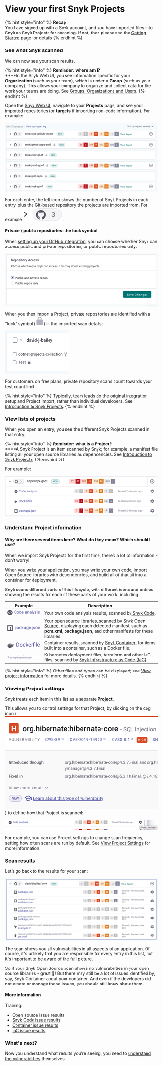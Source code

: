 # View your first Snyk Projects

{% hint style="info" %}
**Recap**\
You have signed up with a Snyk account, and you have imported files into Snyk as Snyk Projects for scanning. If not, then please see the [Getting Started](../) page for details
{% endhint %}

### See what Snyk scanned

We can now see your scan results.

{% hint style="info" %}
**Reminder: where am I?**\
\*\*\*\*In the Snyk Web UI, you see information specific for your **Organization** (such as your team), which is under a **Group** (such as your company). This allows your company to organize and collect data for the work your teams are doing. See [Groups, Organizations and Users](https://docs.snyk.io/introducing-snyk/snyks-core-concepts/groups-organizations-and-users).
{% endhint %}

Open the [Snyk Web UI](../../snyk-web-ui/), navigate to your **Projects** page, and see your imported repositories (or **targets** if importing non-code information). For example:

![](<../../.gitbook/assets/image (129).png>)

For each entry, the left icon shows the number of Snyk Projects in each entry, plus the Git-based repository the projects are imported from. For example <img src="../../.gitbook/assets/image (30).png" alt="" data-size="line">.

#### Private / public repositories: the lock symbol

When [setting up your GitHub integration](https://docs.snyk.io/integrations/git-repository-scm-integrations/github-integration), you can choose whether Snyk can access public and private repositories, or public repositories only:

![](<../../.gitbook/assets/image (99).png>)

When you then import a Project, private repositories are identified with a “lock” symbol (<img src="../../.gitbook/assets/image (101) (2).png" alt="" data-size="line">) in the imported scan details:

![](<../../.gitbook/assets/image (125) (1) (1).png>)

For customers on free plans, private repository scans count towards your test count limit.

{% hint style="info" %}
Typically, team leads do the original integration setup and Project import, rather than individual developers. See [Introduction to Snyk Projects](https://docs.snyk.io/introducing-snyk/introduction-to-snyk-projects).
{% endhint %}

### View lists of projects

When you open an entry, you see the different Snyk Projects scanned in that entry.

{% hint style="info" %}
**Reminder: what is a Project?**\
\*\*\*\*A Snyk Project is an item scanned by Snyk; for example, a manifest file listing all your open source libraries as dependencies. See [Introduction to Snyk Projects](../../snyk-web-ui/introduction-to-snyk-projects/).
{% endhint %}

For example:

![](<../../.gitbook/assets/image (180).png>)

### Understand Project information

#### Why are there several items here? What do they mean? Which should I use?

When we import Snyk Projects for the first time, there’s a lot of information - don’t worry!

When you write your application, you may write your own code, import Open Source libraries with dependencies, and build all of that all into a container for deployment.

Snyk scans different parts of this lifecycle, with different icons and entries showing the results for each of these parts of your work, including:

| Example                                                                                         | Description                                                                                                                                                                                                     |
| ----------------------------------------------------------------------------------------------- | --------------------------------------------------------------------------------------------------------------------------------------------------------------------------------------------------------------- |
| <img src="../../.gitbook/assets/image (19).png" alt="" data-size="line">                        | Your own code analysis results, scanned by[ Snyk Code](../../products/snyk-code/).                                                                                                                              |
| <img src="../../.gitbook/assets/Screenshot 2022-07-20 at 11.14.02.png" alt="" data-size="line"> | Your open source libraries, scanned by [Snyk Open Source](../../products/snyk-open-source/), displaying each detected manifest, such as **pom.xml**, **package.json**, and other manifests for these libraries. |
| <img src="../../.gitbook/assets/image (307).png" alt="" data-size="line">                       | Container results, scanned by [Snyk Container](../../products/snyk-container/), for items built into a container, such as a Docker file.                                                                        |
| <img src="../../.gitbook/assets/image (269).png" alt="" data-size="original">                   | Kubernetes deployment files, terraform and other IaC files, scanned by [Snyk Infrastructure as Code (IaC)](../../products/snyk-infrastructure-as-code/).                                                        |

{% hint style="info" %}
Other files and types can be displayed; see [View project information](https://docs.snyk.io/introducing-snyk/introduction-to-snyk-projects/view-project-information) for more details.
{% endhint %}

### Viewing Project settings

Snyk treats each item in this list as a separate **Project**.

This allows you to control settings for that Project, by clicking on the cog icon (![](<../../.gitbook/assets/image (144).png>)) to define how that Project is scanned:

![](<../../.gitbook/assets/image (208).png>)

For example, you can use Project settings to change scan frequency, setting how often scans are run by default. See [View Project Settings](https://docs.snyk.io/introducing-snyk/introduction-to-snyk-projects/view-project-settings) for more information.

### Scan results

Let’s go back to the results for your scan:

![](<../../.gitbook/assets/image (167) (1) (1) (2).png>)

The scan shows you all vulnerabilities in all aspects of an application. Of course, it's unlikely that you are responsible for every entry in this list, but it's important to be aware of the full picture.

So if your Snyk Open Source scan shows no vulnerabilities in your open source libraries - great :tada:! But there may still be a lot of issues identified by, say, Snyk Container about your container. And even if the developers did not create or manage these issues, you should still know about them.

#### More information

Training:

* [Open source issue results](https://training.snyk.io/learn/course/introduction-to-the-snyk-ui/scan-results/open-source-issue-results?page=1)
* [Snyk Code issue results](https://training.snyk.io/learn/course/introduction-to-the-snyk-ui/scan-results/snyk-code-issue-results?page=1)
* [Container issue results](https://training.snyk.io/learn/course/introduction-to-the-snyk-ui/scan-results/container-file-issue-results?page=1)
* [IaC issue results](https://training.snyk.io/learn/course/introduction-to-the-snyk-ui/scan-results/infrastructure-as-code-file-issue-results?page=1)

### What's next?

Now you understand what results you're seeing, you need to [understand the vulnerabilities](understand-your-vulnerabilities.md) themselves.
